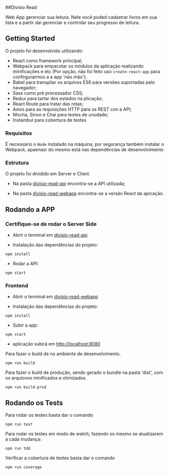 ##Divisio Read

Web App gerenciar sua leitura. Nele você poded cadastrar livros em sua lista e a partir dai gerenciar e controlar seu progresso de leitura.

## Getting Started

O projeto foi desenvolvido utilizando:
  - React como framework principal;
  - Webpack para empacotar os módulos da aplicação realizando minificações e etc (Por opção, não foi feito uso ```create-react-app``` para confirgurarmos a a app 'não mão');
  - Babel para transpilar os arquivos ES6 para versões suportadas pelo navegador;
  - Sass como pré processador CSS;
  - Redux para tartar dos estados na plicação;
  - React Route para tratar das rotas;
  - Axios para as requisições HTTP para os REST con a API;
  - Mocha, Sinon e Chai para testes de unudade;
  - Instambul para cobertura de testes
  
### Requisitos
É necessário o ```Node``` instalado na máquina, por segurança também instalar o Webpack, apaenasr do mesmo está nas dependências de desenvolvimento

### Estrutura
O projeto foi dividido em Server e Client.

 - Na pasta [divisio-read-api](./divisio-read-api) encontra-se a API utilizada;

 - Na pasta [divisio-read-webapp](./divisio-read-webapp) encontra-se a versão React da apicação. 


## Rodando a APP 


### Certifique-se de rodar o Server Side

- Abrir o terminal em [divisio-read-api](./divisio-read-api)

- Instalação das dependências do projeto: 
```
npm install 
```

- Rodar a API:
```
npm start
```


### Frontend

- Abrir o terminal em [divisio-read-webapp](./divisio-read-webapp)

- Instalação das dependências do projeto: 
```
npm install 
```

- Subir a app:
```
npm start
```

- aplicação subirá em [http://localhost:8080](http://localhost:8080)


Para fazer o build de no ambiente de desenvolvimento.  
```
npm run build
```

Para fazer o build de produção, sendo gerado o bundle na pasta 'dist', com os arquiovos minificados e otimizados.    
```
npm run build-prod
```

## Rodando os Tests

Para rodar os testes basta dar o comando 
```
npm run test
```

Para rodar os testes em modo de watch, fazendo os mesmo se atualizarem a cada mudança:
```
npm run tdd
```

Verificar a cobertura de testes basta dar o comando 
```
npm run coverage
```
